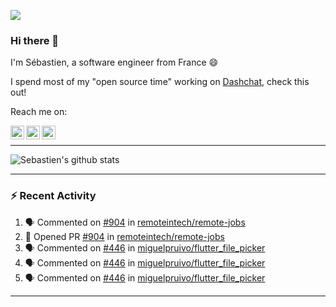 ![](https://komarev.com/ghpvc/?username=sebastienBtr)

### Hi there 👋

I'm Sébastien, a software engineer from France 😄

I spend most of my "open source time" working on [Dashchat](https://github.com/fayeed/dash_chat), check this out!

Reach me on:

<a href="https://twitter.com/seb_bouttier">
  <img align="left" width="22px" src="https://cdn.jsdelivr.net/npm/simple-icons@v3/icons/twitter.svg" />
</a>
<a href="https://www.linkedin.com/in/sebastien-bouttier">
  <img align="left" width="22px" src="https://cdn.jsdelivr.net/npm/simple-icons@v3/icons/linkedin.svg" />
</a>
<a href="https://medium.com/@sebastienBtr">
  <img align="left" width="22px" src="https://cdn.jsdelivr.net/npm/simple-icons@v3/icons/medium.svg" />
</a>
</br>

---

![Sebastien's github stats](https://github-readme-stats.vercel.app/api?username=sebastienBtr&show_icons=true&title_color=24292e&icon_color=40c463&text_color=24292e&bg_color=fff&count_private=true)

---

### :zap: Recent Activity

<!--START_SECTION:activity-->
1. 🗣 Commented on [#904](https://github.com/remoteintech/remote-jobs/issues/904) in [remoteintech/remote-jobs](https://github.com/remoteintech/remote-jobs)
2. 💪 Opened PR [#904](https://github.com/remoteintech/remote-jobs/pull/904) in [remoteintech/remote-jobs](https://github.com/remoteintech/remote-jobs)
3. 🗣 Commented on [#446](https://github.com/miguelpruivo/flutter_file_picker/issues/446) in [miguelpruivo/flutter_file_picker](https://github.com/miguelpruivo/flutter_file_picker)
4. 🗣 Commented on [#446](https://github.com/miguelpruivo/flutter_file_picker/issues/446) in [miguelpruivo/flutter_file_picker](https://github.com/miguelpruivo/flutter_file_picker)
5. 🗣 Commented on [#446](https://github.com/miguelpruivo/flutter_file_picker/issues/446) in [miguelpruivo/flutter_file_picker](https://github.com/miguelpruivo/flutter_file_picker)
<!--END_SECTION:activity-->

---

<!--
**SebastienBtr/sebastienBtr** is a ✨ _special_ ✨ repository because its `README.md` (this file) appears on your GitHub profile.

Here are some ideas to get you started:

- 🔭 I’m currently working on ...
- 🌱 I’m currently learning ...
- 👯 I’m looking to collaborate on ...
- 🤔 I’m looking for help with ...
- 💬 Ask me about ...
- 📫 How to reach me: ...
- 😄 Pronouns: ...
- ⚡ Fun fact: ...
-->
